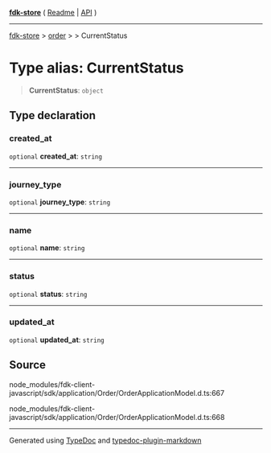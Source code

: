 [**fdk-store**](../../../README.md) ( [Readme](../../../README.md) \| [API](../../../API.md) )

---

[fdk-store](../../../API.md) > [order](../../README.md) > [<internal>](../README.md) > CurrentStatus

# Type alias: CurrentStatus

> **CurrentStatus**: `object`

## Type declaration

### created_at

`optional` **created_at**: `string`

---

### journey_type

`optional` **journey_type**: `string`

---

### name

`optional` **name**: `string`

---

### status

`optional` **status**: `string`

---

### updated_at

`optional` **updated_at**: `string`

## Source

node_modules/fdk-client-javascript/sdk/application/Order/OrderApplicationModel.d.ts:667

node_modules/fdk-client-javascript/sdk/application/Order/OrderApplicationModel.d.ts:668

---

Generated using [TypeDoc](https://typedoc.org/) and [typedoc-plugin-markdown](https://www.npmjs.com/package/typedoc-plugin-markdown)
